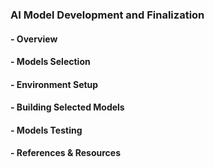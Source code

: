 ### AI Model Development and Finalization
#### - Overview
#### - Models Selection
#### - Environment Setup
#### - Building Selected Models
#### - Models Testing
#### - References & Resources

